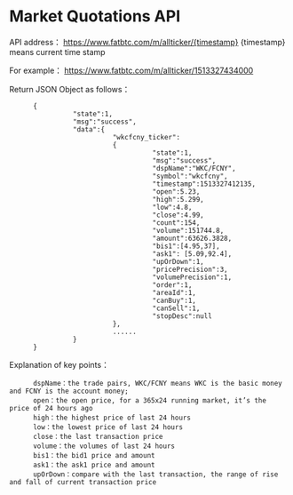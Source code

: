 # Market Quotations API

API address：
          https://www.fatbtc.com/m/allticker/{timestamp}
         {timestamp} means current time stamp

For example：
          https://www.fatbtc.com/m/allticker/1513327434000
   

Return JSON Object as follows：

          {
                    "state":1,
                    "msg":"success",
                    "data":{
                              "wkcfcny_ticker":
                              {
                                        "state":1,
                                        "msg":"success",
                                        "dspName":"WKC/FCNY",
                                        "symbol":"wkcfcny",
                                        "timestamp":1513327412135,
                                        "open":5.23,
                                        "high":5.299,
                                        "low":4.8,
                                        "close":4.99,
                                        "count":154,
                                        "volume":151744.8,
                                        "amount":63626.3828,
                                        "bis1":[4.95,37],
                                        "ask1": [5.09,92.4],
                                        "upOrDown":1,
                                        "pricePrecision":3,
                                        "volumePrecision":1,
                                        "order":1,
                                        "areaId":1,
                                        "canBuy":1,
                                        "canSell":1,
                                        "stopDesc":null
                              },
                              ......
                    }
          }


Explanation of key points：

          dspName：the trade pairs, WKC/FCNY means WKC is the basic money and FCNY is the account money;
          open：the open price, for a 365x24 running market, it’s the price of 24 hours ago
          high：the highest price of last 24 hours
          low：the lowest price of last 24 hours
          close：the last transaction price
          volume：the volumes of last 24 hours
          bis1：the bid1 price and amount
          ask1：the ask1 price and amount
          upOrDown：compare with the last transaction, the range of rise and fall of current transaction price
